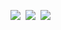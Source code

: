 <img src="https://img.shields.io/badge/JAVA-007396?style=flat-square&logo=Java&logoColor=white"/>&nbsp; <img src="https://img.shields.io/badge/JavaScript-F7DF1E?style=flat-square&logo=JavaScript&logoColor=white"/>&nbsp; <img src="https://img.shields.io/badge/C-E61845?style=flat-square&logo=C&logoColor=white"/>&nbsp;
